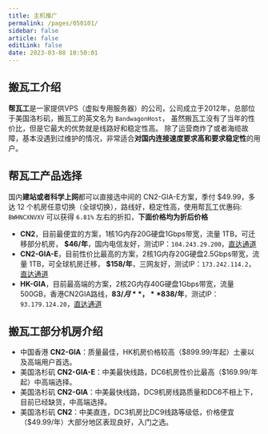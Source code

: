 ```yaml
---
title: 主机推广
permalink: /pages/050101/
sidebar: false
article: false
editLink: false
date: 2023-03-08 10:50:01
---
```


## 搬瓦工介绍

**帮瓦工**是一家提供VPS（虚拟专用服务器）的公司，公司成立于2012年，总部位于美国洛杉矶，搬瓦工的英文名为 `BandwagonHost`，
虽然搬瓦工没有了当年的性价比，但是它最大的优势就是线路好和稳定性高。 除了运营商炸了或者海缆故障，基本没遇到过维护的情况，非常适合**对国内连接速度要求高和要求稳定性**的用户。

## 帮瓦工产品选择
国内**建站或者科学上网**都可以直接选中间的 CN2-GIA-E方案，季付 $49.99，多达 12 个机房任意切换（全球切换），路线好，稳定性高，使用帮瓦工优惠码: `BWHNCXNVXV` 可以获得 `6.81%` 左右的折扣，**下面价格均为折后价格**
- **CN2**，目前最便宜的方案，1核1G内存20G硬盘1Gbps带宽，流量 1TB，可迁移部分机房， **$46/年**，国内电信友好，测试IP：`104.243.29.200`，[直达通道](https://bwh81.net/aff.php?aff=70876&pid=57)
- **CN2-GIA-E**，目前性价比最高的方案，2核1G内存20G硬盘2.5Gbps带宽，流量 1TB，可全球机房迁移， **$158/年**，三网友好，测试IP：`173.242.114.2`，[直达通道](https://bwh81.net/aff.php?aff=70876&pid=87)
- **HK-GIA**，目前最高端的方案，2核2G内存40G硬盘1Gbps带宽，流量 500GB，香港CN2GIA路线，**$83/月**，**$838/年**，测试IP：`93.179.124.20`，[直达通道](https://bwh81.net/aff.php?aff=70876&pid=95)

## 搬瓦工部分机房介绍

- 中国香港 **CN2-GIA**：质量最佳，HK机房价格较高（$899.99/年起）土豪以及高端用户首选。
- 美国洛杉矶 **CN2-GIA-E**：中美最快线路，DC6机房性价比最高（$169.99/年起）中高端选择。
- 美国洛杉矶 **CN2-GIA**：中美最快线路，DC9机房线路质量和DC6不相上下，目前已经缺货，中高端选择。
- 美国洛杉矶 **CN2**：中美直连，DC3机房比DC9线路等级低，价格便宜（$49.99/年）大部分地区表现良好，入门之选。